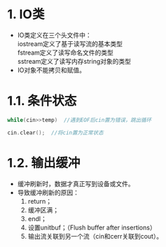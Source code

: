 # 1. IO类
- IO类定义在三个头文件中：  
  iostream定义了基于读写流的基本类型  
  fstream定义了读写命名文件的类型  
  sstream定义了读写内存string对象的类型  
- IO对象不能拷贝和赋值。
# 1.1. 条件状态
```C++
while(cin>>temp)  //遇到EOF后cin置为错误，跳出循环

cin.clear();  //将cin置为正常状态
```
# 1.2. 输出缓冲
- 缓冲刷新时，数据才真正写到设备或文件。
- 导致缓冲刷新的原因：  
  1. return；  
  2. 缓冲区满；  
  3. endl；  
  4. 设置unitbuf；（Flush buffer after insertions）  
  5. 输出流关联到另一个流（cin和cerr关联到cout）。
  
  
